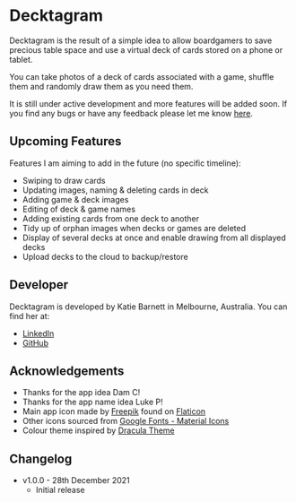 # Decktagram

Decktagram is the result of a simple idea to allow boardgamers to save precious table space and use a virtual deck of cards stored on a phone or tablet.

You can take photos of a deck of cards associated with a game, shuffle them and randomly draw them as you need them.

It is still under active development and more features will be added soon. If you find any bugs or have any feedback please let me know [here](https://forms.gle/tGRtd2y2P2iSXTZF8).

## Upcoming Features

Features I am aiming to add in the future (no specific timeline):

* Swiping to draw cards
* Updating images, naming & deleting cards in deck
* Adding game & deck images
* Editing of deck & game names
* Adding existing cards from one deck to another
* Tidy up of orphan images when decks or games are deleted
* Display of several decks at once and enable drawing from all displayed decks
* Upload decks to the cloud to backup/restore

## Developer

Decktagram is developed by Katie Barnett in Melbourne, Australia.
You can find her at:

* [LinkedIn](https://www.linkedin.com/in/katiebarnett5/)
* [GitHub](https://github.com/KatieBarnett)

## Acknowledgements

* Thanks for the app idea Dam C!
* Thanks for the app name idea Luke P!
* Main app icon made by [Freepik](https://www.freepik.com) found on [Flaticon](https://www.flaticon.com/)
* Other icons sourced from [Google Fonts - Material Icons](https://fonts.google.com/icons?selected=Material+Icons)
* Colour theme inspired by [Dracula Theme](https://draculatheme.com/)

## Changelog

* v1.0.0 - 28th December 2021
    * Initial release

